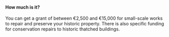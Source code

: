 ####  **How much is it?**

You can get a grant of between €2,500 and €15,000 for small-scale works to
repair and preserve your historic property. There is also specific funding for
conservation repairs to historic thatched buildings.
